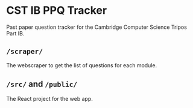 # CST IB PPQ Tracker

Past paper question tracker for the Cambridge Computer Science Tripos Part IB.

## `/scraper/`

The webscraper to get the list of questions for each module.

## `/src/` and `/public/`

The React project for the web app.